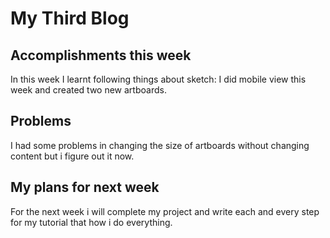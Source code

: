 # My Third Blog

## Accomplishments this week

In this week I learnt following things about sketch:
I did mobile view this week and created two new artboards.


## Problems
I had some problems in changing the size of artboards without changing content but i figure out it now.


## My plans for next week
For the next week i will complete my project and write each and every step for my tutorial that how i do everything.
